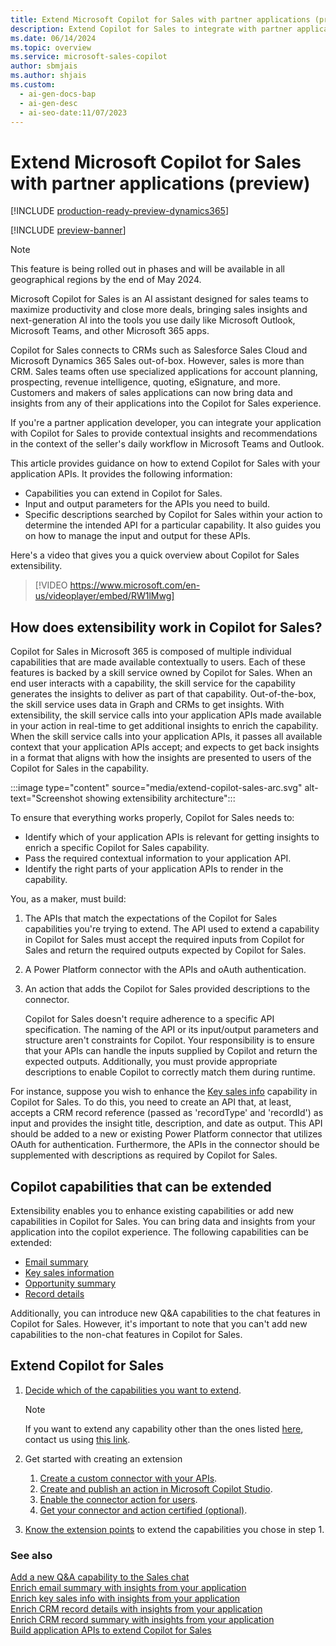 ```yaml
---
title: Extend Microsoft Copilot for Sales with partner applications (preview)
description: Extend Copilot for Sales to integrate with partner applications to provide contextual insights and recommendations in Teams and Outlook.
ms.date: 06/14/2024
ms.topic: overview
ms.service: microsoft-sales-copilot
author: sbmjais
ms.author: shjais
ms.custom:
  - ai-gen-docs-bap
  - ai-gen-desc
  - ai-seo-date:11/07/2023
---
```


# Extend Microsoft Copilot for Sales with partner applications (preview)

[!INCLUDE [production-ready-preview-dynamics365](~/../shared-content/shared/preview-includes/production-ready-preview-dynamics365.md)]

[!INCLUDE [preview-banner](~/../shared-content/shared/preview-includes/preview-banner.md)]

> [!NOTE]
> This feature is being rolled out in phases and will be available in all geographical regions by the end of May 2024.

Microsoft Copilot for Sales is an AI assistant designed for sales teams to maximize productivity and close more deals, bringing sales insights and next-generation AI into the tools you use daily like Microsoft Outlook, Microsoft Teams, and other Microsoft 365 apps.

Copilot for Sales connects to CRMs such as Salesforce Sales Cloud and Microsoft Dynamics 365 Sales out-of-box. However, sales is more than CRM. Sales teams often use specialized applications for account planning, prospecting, revenue intelligence, quoting, eSignature, and more. Customers and makers of sales applications can now bring data and insights from any of their applications into the Copilot for Sales experience. 

If you're a partner application developer, you can integrate your application with Copilot for Sales to provide contextual insights and recommendations in the context of the seller's daily workflow in Microsoft Teams and Outlook.

This article provides guidance on how to extend Copilot for Sales with your application APIs. It provides the following information:
- Capabilities you can extend in Copilot for Sales.
- Input and output parameters for the APIs you need to build.
- Specific descriptions searched by Copilot for Sales within your action to determine the intended API for a particular capability. It also guides you on how to manage the input and output for these APIs. 

Here's a video that gives you a quick overview about Copilot for Sales extensibility.

> [!VIDEO https://www.microsoft.com/en-us/videoplayer/embed/RW1lMwg]

## How does extensibility work in Copilot for Sales?

Copilot for Sales in Microsoft 365 is composed of multiple individual capabilities that are made available contextually to users. Each of these features is backed by a skill service owned by Copilot for Sales. When an end user interacts with a capability, the skill service for the capability generates the insights to deliver as part of that capability. Out-of-the-box, the skill service uses data in Graph and CRMs to get insights. With extensibility, the skill service calls into your application APIs made available in your action in real-time to get additional insights to enrich the capability. When the skill service calls into your application APIs, it passes all available context that your application APIs accept; and expects to get back insights in a format that aligns with how the insights are presented to users of the Copilot for Sales in the capability.

:::image type="content" source="media/extend-copilot-sales-arc.svg" alt-text="Screenshot showing extensibility architecture":::

To ensure that everything works properly, Copilot for Sales needs to:
- Identify which of your application APIs is relevant for getting insights to enrich a specific Copilot for Sales capability.
- Pass the required contextual information to your application API.
- Identify the right parts of your application APIs to render in the capability.


You, as a maker, must build:
1. The APIs that match the expectations of the Copilot for Sales capabilities you're trying to extend. The API used to extend a capability in Copilot for Sales must accept the required inputs from Copilot for Sales and return the required outputs expected by Copilot for Sales.
1. A Power Platform connector with the APIs and oAuth authentication.
1. An action that adds the Copilot for Sales provided descriptions to the connector.

    Copilot for Sales doesn't require adherence to a specific API specification. The naming of the API or its input/output parameters and structure aren't constraints for Copilot. Your responsibility is to ensure that your APIs can handle the inputs supplied by Copilot and return the expected outputs. Additionally, you must provide appropriate descriptions to enable Copilot to correctly match them during runtime.

For instance, suppose you wish to enhance the [Key sales info](key-sales-info.md) capability in Copilot for Sales. To do this, you need to create an API that, at least, accepts a CRM record reference (passed as 'recordType' and 'recordId') as input and provides the insight title, description, and date as output. This API should be added to a new or existing Power Platform connector that utilizes OAuth for authentication. Furthermore, the APIs in the connector should be supplemented with descriptions as required by Copilot for Sales.

## Copilot capabilities that can be extended

Extensibility enables you to enhance existing capabilities or add new capabilities in Copilot for Sales. You can bring data and insights from your application into the copilot experience. The following capabilities can be extended:
- [Email summary](email-summary-premium.md)
- [Key sales information](key-sales-info.md)
- [Opportunity summary](view-opportunity-summary.md)
- [Record details](view-record-details.md)

Additionally, you can introduce new Q&A capabilities to the chat features in Copilot for Sales. However, it's important to note that you can't add new capabilities to the non-chat features in Copilot for Sales.

## Extend Copilot for Sales

1. [Decide which of the capabilities you want to extend](#copilot-capabilities-that-can-be-extended).
    
    > [!NOTE]
    > If you want to extend any capability other than the ones listed [here](#copilot-capabilities-that-can-be-extended), contact us using [this link](https://aka.ms/CopilotForSalesExtensibilityPreview).

1. Get started with creating an extension
    1. [Create a custom connector with your APIs](custom-connector-action.md#create-and-test-a-custom-connector-in-power-platform).
    1. [Create and publish an action in Microsoft Copilot Studio](custom-connector-action.md#create-and-publish-an-action-in-microsoft-copilot-studio).
    1. [Enable the connector action for users](custom-connector-action.md#enable-the-connector-action-for-users).
    1. [Get your connector and action certified (optional)](custom-connector-action.md#get-your-connector-and-action-certified-optional).

1. [Know the extension points](build-apis.md) to extend the capabilities you chose in step 1.

### See also

[Add a new Q&A capability to the Sales chat](extend-m365-chat.md)<br>
[Enrich email summary with insights from your application](extend-email-summary.md)<br>
[Enrich key sales info with insights from your application](extend-key-sales-info.md)<br>
[Enrich CRM record details with insights from your application](extend-record-details.md)<br>
[Enrich CRM record summary with insights from your application](extend-record-summary.md)<br>
[Build application APIs to extend Copilot for Sales](build-apis.md)